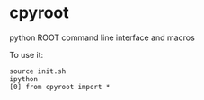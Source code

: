 # cpyroot
python ROOT command line interface and macros

To use it:

    source init.sh
    ipython
    [0] from cpyroot import *


